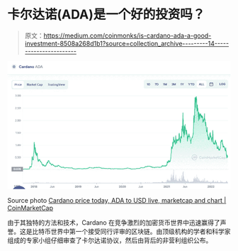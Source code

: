 # 卡尔达诺(ADA)是一个好的投资吗？

> 原文：<https://medium.com/coinmonks/is-cardano-ada-a-good-investment-8508a268d1b1?source=collection_archive---------14----------------------->

![](img/09ac4c030ff1e18a7e211479933915dc.png)

Source photo [Cardano price today, ADA to USD live, marketcap and chart | CoinMarketCap](https://coinmarketcap.com/currencies/cardano/)

由于其独特的方法和技术，Cardano 在竞争激烈的加密货币世界中迅速赢得了声誉。这是比特币世界中第一个接受同行评审的区块链。由顶级机构的学者和科学家组成的专家小组仔细审查了卡尔达诺协议，然后由背后的非营利组织公布。